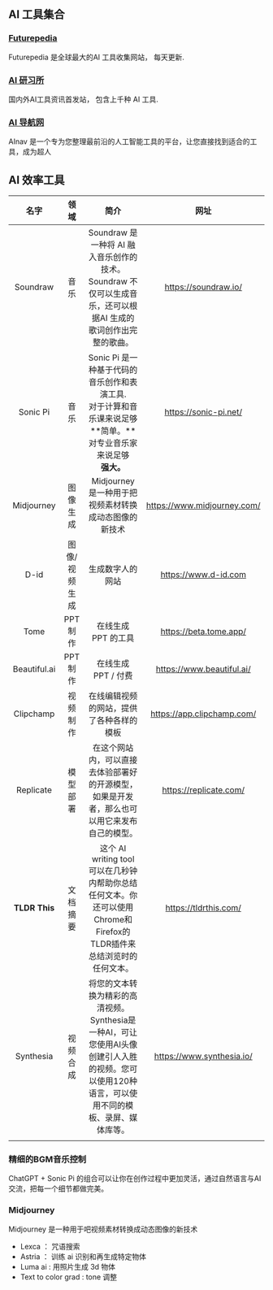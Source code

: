 ## AI 工具集合

### [Futurepedia](https://www.futurepedia.io/)

Futurepedia 是全球最大的AI 工具收集网站， 每天更新.

### [AI 研习所](https://www.aiyjs.com/)

国内外AI工具资讯首发站， 包含上千种 AI 工具.

### [AI 导航网](https://www.ainav.cn/)

AInav 是一个专为您整理最前沿的人工智能工具的平台，让您直接找到适合的工具，成为超人

##  AI 效率工具

|     名字      |     领域      |                             简介                             |            网址             |
| :-----------: | :-----------: | :----------------------------------------------------------: | :-------------------------: |
|   Soundraw    |     音乐      | Soundraw 是一种将 AI 融入音乐创作的技术。<br />Soundraw 不仅可以生成音乐，还可以根据AI 生成的歌词创作出完整的歌曲。 |    https://soundraw.io/     |
|   Sonic Pi    |     音乐      | Sonic Pi 是一种基于代码的音乐创作和表演工具.<br />对于计算和音乐课来说足够**简单。**对专业音乐家来说足够<br/>**强大。** |    https://sonic-pi.net/    |
|  Midjourney   |   图像生成    |    Midjourney 是一种用于把视频素材转换成动态图像的新技术     | https://www.midjourney.com/ |
|     D-id      | 图像/视频生成 |                       生成数字人的网站                       |    https://www.d-id.com     |
|     Tome      |   PPT 制作    |                     在线生成 PPT 的工具                      |   https://beta.tome.app/    |
| Beautiful.ai  |   PPT 制作    |                     在线生成 PPT  / 付费                     |  https://www.beautiful.ai/  |
|   Clipchamp   |   视频制作    |           在线编辑视频的网站，提供了各种各样的模板           | https://app.clipchamp.com/  |
|   Replicate   |   模型部署    | 在这个网站内，可以直接去体验部署好的开源模型，如果是开发者，那么也可以用它来发布自己的模型。 |   https://replicate.com/    |
| **TLDR This** |   文档摘要    | 这个 AI writing tool可以在几秒钟内帮助你总结任何文本。你还可以使用Chrome和Firefox的TLDR插件来总结浏览时的任何文本。 |    https://tldrthis.com/    |
|   Synthesia   |   视频合成    | 将您的文本转换为精彩的高清视频。Synthesia是一种AI，可让您使用AI头像创建引人入胜的视频。您可以使用120种语言，可以使用不同的模板、录屏、媒体库等。 |  https://www.synthesia.io/  |
|               |               |                                                              |                             |

### 精细的BGM音乐控制

ChatGPT + Sonic Pi 的组合可以让你在创作过程中更加灵活，通过自然语言与AI 交流，把每一个细节都做完美。

### Midjourney

Midjourney 是一种用于吧视频素材转换成动态图像的新技术

- Lexca ： 咒语搜索
- Astria ： 训练 ai 识别和再生成特定物体
- Luma ai :  用照片生成 3d 物体
- Text to color grad : tone 调整